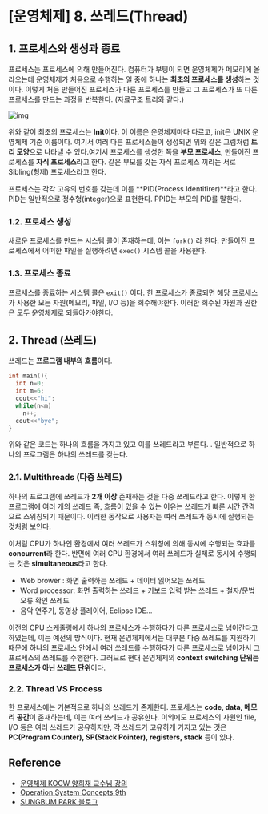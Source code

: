 # [운영체제] 8. 쓰레드(Thread)



## 1. 프로세스와 생성과 종료

프로세스는 프로세스에 의해 만들어진다. 컴퓨터가 부팅이 되면 운영체제가 메모리에 올라오는데 운영체제가 처음으로 수행하는 일 중에 하나는 **최초의 프로세스를 생성**하는 것이다. 이렇게 처음 만들어진 프로세스가 다른 프로세스를 만들고 그 프로세스가 또 다른 프로세스를 만드는 과정을 반복한다. (자료구조 트리와 같다.)

![img](https://user-images.githubusercontent.com/34755287/53879677-5f302f00-4052-11e9-89ea-72135b020d12.png)

위와 같이 최초의 프로세스는 **Init**이다. 이 이름은 운영체제마다 다르고, init은 UNIX 운영체제 기준 이름이다. 여기서 여러 다른 프로세스들이 생성되면 위와 같은 그림처럼 **트리 모양**으로 나타낼 수 있다.여기서 프로세스를 생성한 쪽을 **부모 프로세스**, 만들어진 프로세스를 **자식 프로세스**라고 한다. 같은 부모를 갖는 자식 프로세스 끼리는 서로 Sibling(형제) 프로세스라고 한다.

프로세스는 각각 고유의 번호를 갖는데 이를 **PID(Process Identifirer)**라고 한다. PID는 일반적으로 정수형(integer)으로 표현한다. PPID는 부모의 PID를 말한다.



### 1.2. 프로세스 생성

새로운 프로세스를 만드는 시스템 콜이 존재하는데, 이는 `fork()` 라 한다. 만들어진 프로세스에서 어떠한 파일을 실행하려면 `exec()` 시스템 콜을 사용한다.

### 1.3. 프로세스 종료

프로세스를 종료하는 시스템 콜은 `exit()` 이다. 한 프로세스가 종료되면 해당 프로세스가 사용한 모든 자원(메모리, 파일, I/O 등)을 회수해야한다. 이러한 회수된 자원과 권한은 모두 운영체제로 되돌아가야한다.



## 2. Thread (쓰레드)

쓰레드는 **프로그램 내부의 흐름**이다.

``` c++
int main(){
  int n=0;
  int m=6;
  cout<<"hi";
  while(n<m)
    n++;
  cout<<"bye";
}
```

위와 같은 코드는 하나의 흐름을 가지고 있고 이를 쓰레드라고 부른다. . 일반적으로 하나의 프로그램은 하나의 쓰레드를 갖는다.



### 2.1. Multithreads (다중 쓰레드)

하나의 프로그램에 쓰레드가 **2개 이상** 존재하는 것을 다중 쓰레드라고 한다. 이렇게 한 프로그램에 여러 개의 쓰레드 즉, 흐름이 있을 수 있는 이유는 쓰레드가 빠른 시간 간격으로 스위칭되기 때문이다. 이러한 동작으로 사용자는 여러 쓰레드가 동시에 실행되는 것처럼 보인다.

이처럼 CPU가 하나인 환경에서 여러 쓰레드가 스위칭에 의해 동시에 수행되는 효과를 **concurrent**라 한다. 반면에 여러 CPU 환경에서 여러 쓰레드가 실제로 동시에 수행되는 것은 **simultaneous**라고 한다.

- Web brower : 화면 출력하는 쓰레드 + 데이터 읽어오는 쓰레드
- Word processor: 화면 출력하는 쓰레드 + 키보드 입력 받는 쓰레드 + 철자/문법 오류 확인 쓰레드
- 음악 연주기, 동영상 플레이어, Eclipse IDE...

이전의 CPU 스케줄링에서 하나의 프로세스가 수행하다가 다른 프로세스로 넘어간다고 하였는데, 이는 예전의 방식이다. 현재 운영체제에서는 대부분 다중 쓰레드를 지원하기 때문에 하나의 프로세스 안에서 여러 쓰레드를 수행하다가 다른 프로세스로 넘어가서 그 프로세스의 쓰레드를 수행한다. 그러므로 현대 운영체제의 **context switching 단위는 프로세스가 아닌 쓰레드 단위**이다.



### 2.2. Thread VS Process

한 프로세스에는 기본적으로 하나의 쓰레드가 존재한다. 프로세스는 **code, data, 메모리 공간**이 존재하는데, 이는 여러 쓰레드가 공유한다. 이외에도 프로세스의 자원인 file, I/O 등은 여러 쓰레드가 공유하지만, 각 쓰레드가 고유하게 가지고 있는 것은 **PC(Program Counter), SP(Stack Pointer), registers, stack** 등이 있다.







## Reference

- [운영체제 KOCW 양희재 교수님 강의](http://www.kocw.net/home/search/kemView.do?kemId=978503)
- [Operation System Concepts 9th](http://www.kyobobook.co.kr/product/detailViewEng.laf?ejkGb=ENG&mallGb=ENG&barcode=9781118093757&orderClick=LAG&Kc=)
- [SUNGBUM PARK 블로그](https://velog.io/@codemcd/운영체제OS-7.-쓰레드Thread)

